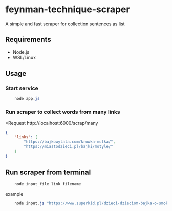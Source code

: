 # feynman-technique-scraper
A simple and fast scraper for collection sentences as list

## Requirements

- Node.js
- WSL/Linux

## Usage

### Start service
``` powershell
    node app.js
```

### Run scraper to collect words from many links

*Request http://localhost:6000/scrap/many
``` json
{
    "links": [
        "https://bajkowytata.com/krowka-mutka/",
        "https://miastodzieci.pl/bajki/motyle/"
    ]
}
```

## Run scraper from terminal

``` powershell
    node input_file link filename
```

example
``` powershell
    node input.js "https://www.superkid.pl/dzieci-dzieciom-bajka-o-smoku-i-krolewnie" ./test.txt
```

